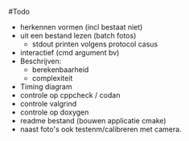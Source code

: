 #Todo

* herkennen vormen (incl bestaat niet)
* uit een bestand lezen (batch fotos)
	* stdout printen volgens protocol casus
* interactief (cmd argument bv)
* Beschrijven:
	* berekenbaarheid
	* complexiteit
* Timing diagram
* controle op cppcheck / codan
* controle valgrind
* controle op doxygen
* readme bestand (bouwen applicatie cmake)
* naast foto's ook testenm/calibreren met camera.
